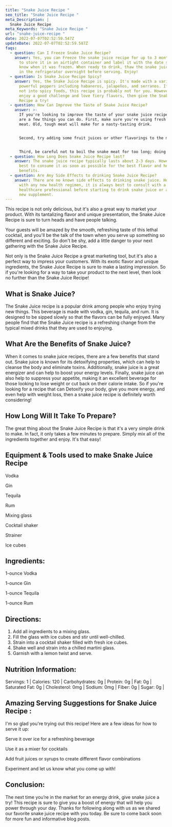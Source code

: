 ```yaml
---
title: "Snake Juice Recipe "
seo_title: "Snake Juice Recipe "
meta_Description: |
  Snake Juice Recipe 
meta_Keywords: "Snake Juice Recipe "
url: "snake-juice-recipe "
date: 2022-07-07T02:52:59.547Z
updateDate: 2022-07-07T02:52:59.587Z
faqs:
  - question: Can I Freeze Snake Juice Recipe?
    answer: Yes, you can Freeze the snake juice recipe for up to 3 months. Make sure
      to store it in an airtight container and label it with the date so you
      know when it was frozen. When ready to drink, thaw the snake juice recipe
      in the refrigerator overnight before serving. Enjoy!
  - question: Is Snake Juice Recipe Spicy?
    answer: Yes, the Snake Juice Recipe is spicy. It's made with a variety of
      powerful peppers including habaneros, jalapeños, and serranos. If you're
      not into spicy foods, this recipe is probably not for you. However, if you
      enjoy a good challenge and love fiery flavors, then give the Snake Juice
      Recipe a try!
  - question: How Can Improve the Taste of Snake Juice Recipe?
    answer: >-
      If you're looking to improve the taste of your snake juice recipe, there
      are a few things you can do. First, make sure you're using fresh snake
      meat. Old, tough meat will make for a nasty-tasting drink. 


      Second, try adding some fruit juices or other flavorings to the mix. This will help to mask the natural taste of the snake meat. 


      Third, be careful not to boil the snake meat for too long; doing so will make it tough and rubbery, and that won't do your beverage any favors either. With these tips in mind, we're confident that you'll be able to whip up a delicious batch of snake juice that everyone will enjoy!
  - question: How Long Does Snake Juice Recipe last?
    answer: The snake juice recipe typically lasts about 2-3 days. However, it is
      best to consume it as soon as possible for the best flavor and health
      benefits.
  - question: Are Any Side Effects to drinking Snake Juice Recipe?
    answer: There are no known side effects to drinking snake juice. However, as
      with any new health regimen, it is always best to consult with a
      healthcare professional before starting to drink snake juice or any other
      new supplement.
---
```

This recipe is not only delicious, but it's also a great way to market your product. With its tantalizing flavor and unique presentation, the Snake Juice Recipe is sure to turn heads and have people talking.

Your guests will be amazed by the smooth, refreshing taste of this lethal cocktail, and you'll be the talk of the town when you serve up something so different and exciting. So don't be shy, add a little danger to your next gathering with the Snake Juice Recipe.

Not only is the Snake Juice Recipe a great marketing tool, but it's also a perfect way to impress your customers. With its exotic flavor and unique ingredients, the Snake Juice Recipe is sure to make a lasting impression. So if you're looking for a way to take your product to the next level, then look no further than the Snake Juice Recipe!

## **What is Snake Juice?**

The Snake Juice recipe is a popular drink among people who enjoy trying new things. This beverage is made with vodka, gin, tequila, and rum. It is designed to be sipped slowly so that the flavors can be fully enjoyed. Many people find that the Snake Juice recipe is a refreshing change from the typical mixed drinks that they are used to enjoying.

## **What Are the Benefits of Snake Juice?**

When it comes to snake juice recipes, there are a few benefits that stand out. Snake juice is known for its detoxifying properties, which can help to cleanse the body and eliminate toxins. Additionally, snake juice is a great energizer and can help to boost your energy levels. Finally, snake juice can also help to suppress your appetite, making it an excellent beverage for those looking to lose weight or cut back on their calorie intake. So if you're looking for a recipe that can Detoxify your body, give you more energy, and even help with weight loss, then a snake juice recipe is definitely worth considering!

## **How Long Will It Take To Prepare?**

The great thing about the Snake Juice Recipe is that it's a very simple drink to make. In fact, it only takes a few minutes to prepare. Simply mix all of the ingredients together and enjoy. It's that easy!

## **Equipment & Tools used to make Snake Juice Recipe**

Vodka

Gin

Tequila

Rum

Mixing glass

Cocktail shaker

Strainer

Ice cubes

## **Ingredients:**

1-ounce Vodka

1-ounce Gin

1-ounce Tequila

1-ounce Rum

## **Directions:**

1. Add all ingredients to a mixing glass.
2. Fill the glass with ice cubes and stir until well-chilled.
3. Strain into a cocktail shaker filled with fresh ice cubes.
4. Shake well and strain into a chilled martini glass.
5. Garnish with a lemon twist and serve.

## **Nutrition Information:**

 Servings: 1 | Calories: 120 | Carbohydrates: 0g | Protein: 0g | Fat: 0g | Saturated Fat: 0g | Cholesterol: 0mg | Sodium: 0mg | Fiber: 0g | Sugar: 0g | 

## **Amazing Serving Suggestions for Snake Juice Recipe :**

I'm so glad you're trying out this recipe! Here are a few ideas for how to serve it up:

Serve it over ice for a refreshing beverage 

Use it as a mixer for cocktails 

Add fruit juices or syrups to create different flavor combinations 

Experiment and let us know what you come up with!

## **Conclusion:**

The next time you’re in the market for an energy drink, give snake juice a try! This recipe is sure to give you a boost of energy that will help you power through your day. Thanks for following along with us as we shared our favorite snake juice recipe with you today. Be sure to come back soon for more fun and informative blog posts.